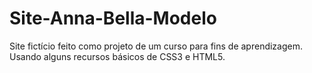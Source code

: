 # Site-Anna-Bella-Modelo
Site fictício feito como projeto de um curso para fins de aprendizagem.
Usando alguns recursos básicos de CSS3 e HTML5.
